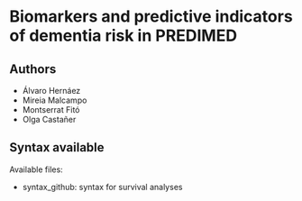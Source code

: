 # Biomarkers and predictive indicators of dementia risk in PREDIMED
## Authors
- Álvaro Hernáez
- Mireia Malcampo
- Montserrat Fitó
- Olga Castañer

## Syntax available
Available files: 
- syntax_github: syntax for survival analyses
